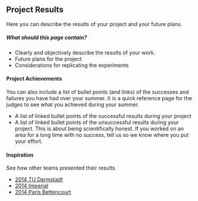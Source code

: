 ## Project Results

Here you can describe the results of your project and your future plans.

##### What should this page contain?

* Clearly and objectively describe the results of your work.
* Future plans for the project
* Considerations for replicating the experiments

#### Project Achievements

You can also include a list of bullet points (and links) of the successes and
failures you have had over your summer. It is a quick reference page for the
judges to see what you achieved during your summer.

* A list of linked bullet points of the successful results during your project
* A list of linked bullet points of the unsuccessful results during your project. This is about being scientifically honest. If you worked on an area for a long time with no success, tell us so we know where you put your effort.

#### Inspiration

See how other teams presented their results.

* [2014 TU Darmstadt](http://2014.igem.org/Team:TU_Darmstadt/Results/Pathway)
* [2014 Imperial](http://2014.igem.org/Team:Imperial/Results)
* [2014 Paris Bettencourt](http://2014.igem.org/Team:Paris_Bettencourt/Results)
